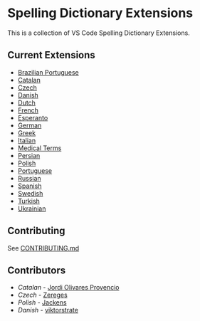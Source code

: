 # Spelling Dictionary Extensions

This is a collection of VS Code Spelling Dictionary Extensions.

## Current Extensions

- [Brazilian Portuguese](./extensions/portuguese-brazilian)
- [Catalan](./extensions/catalan)
- [Czech](./extensions/czech)
- [Danish](./extensions/danish)
- [Dutch](./extensions/dutch)
- [French](./extensions/french)
- [Esperanto](./extensions/esperanto)
- [German](./extensions/german)
- [Greek](./extensions/greek)
- [Italian](./extensions/italian)
- [Medical Terms](./extensions/medical-terms)
- [Persian](./extensions/persian)
- [Polish](./extensions/polish)
- [Portuguese](./extensions/portuguese)
- [Russian](./extensions/russian)
- [Spanish](./extensions/spanish)
- [Swedish](./extensions/swedish)
- [Turkish](./extensions/turkish)
- [Ukrainian](./extensions/ukrainian)

## Contributing

See [CONTRIBUTING.md](CONTRIBUTING.md)

## Contributors

- *Catalan* - [Jordi Olivares Provencio](https://github.com/jordiolivares)
- *Czech* - [Zereges](https://github.com/Zereges)
- *Polish* - [Jackens](https://github.com/jackens)
- *Danish* - [viktorstrate](https://github.com/viktorstrate)
